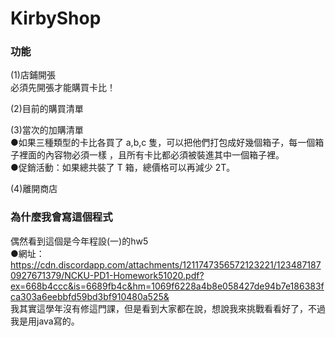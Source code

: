 # KirbyShop 

### 功能

(1)店鋪開張  
必須先開張才能購買卡比！

(2)目前的購買清單  


(3)當次的加購清單  
●如果三種類型的卡⽐各買了 a,b,c 隻，可以把他們打包成好幾個箱⼦，每⼀個箱⼦裡⾯的內容物必須⼀樣 ，且所有卡⽐都必須被裝進其中⼀個箱⼦裡。  
●促銷活動：如果總共裝了 T 箱，總價格可以再減少 2T。  

(4)離開商店


### 為什麼我會寫這個程式  
偶然看到這個是今年程設(一)的hw5   
●網址：https://cdn.discordapp.com/attachments/1211747356572123221/1234871870927671379/NCKU-PD1-Homework51020.pdf?ex=668b4ccc&is=6689fb4c&hm=1069f6228a4b8e058427de94b7e186383fca303a6eebbfd59bd3bf910480a525&  
我其實這學年沒有修這門課，但是看到大家都在說，想說我來挑戰看看好了，不過我是用java寫的。

